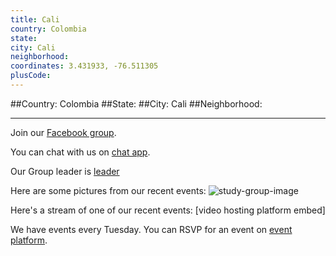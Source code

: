 ```yaml
---
title: Cali
country: Colombia
state: 
city: Cali
neighborhood: 
coordinates: 3.431933, -76.511305
plusCode:
---
```


##Country: Colombia
##State: 
##City: Cali
##Neighborhood: 
*****
Join our [Facebook group](https://www.facebook.com/groups/free.code.camp.cali).

You can chat with us on [chat app]().

Our Group leader is [leader]()

Here are some pictures from our recent events:
![study-group-image]()

Here's a stream of one of our recent events:
[video hosting platform embed]

We have events every Tuesday. You can RSVP for an event on [event platform]().
